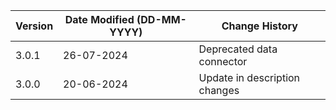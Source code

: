| **Version** | **Date Modified (DD-MM-YYYY)** | **Change History**                                                 |
|-------------|--------------------------------|--------------------------------------------------------------------|
| 3.0.1       | 26-07-2024                     | Deprecated data connector                                     |  
| 3.0.0       | 20-06-2024                     | Update in description changes                                      |  

